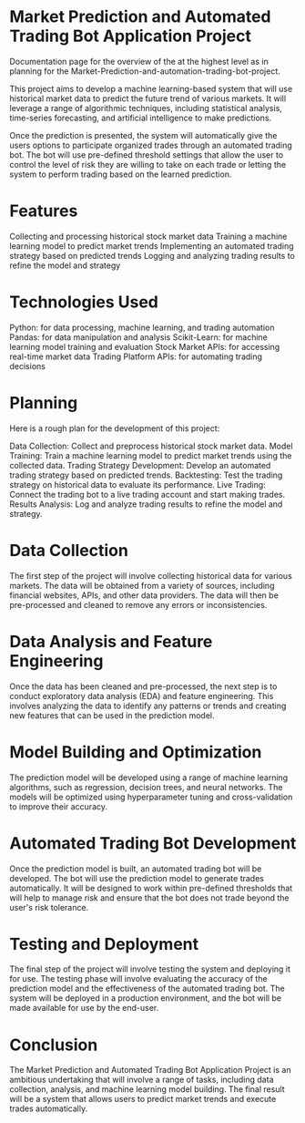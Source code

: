 # Market Prediction and Automated Trading Bot Application Project
Documentation page for the overview of the at the highest level as in planning for the Market-Prediction-and-automation-trading-bot-project.

This project aims to develop a machine learning-based system that will use historical market data to predict the future trend of various markets. It will leverage a range of algorithmic techniques, including statistical analysis, time-series forecasting, and artificial intelligence to make predictions.

Once the prediction is presented, the system will automatically give the users options to participate organized trades through an automated trading bot. The bot will use pre-defined threshold settings that allow the user to control the level of risk they are willing to take on each trade or letting the system to perform trading based on the learned prediction.

# Features
Collecting and processing historical stock market data
Training a machine learning model to predict market trends
Implementing an automated trading strategy based on predicted trends
Logging and analyzing trading results to refine the model and strategy

# Technologies Used
Python: for data processing, machine learning, and trading automation
Pandas: for data manipulation and analysis
Scikit-Learn: for machine learning model training and evaluation
Stock Market APIs: for accessing real-time market data
Trading Platform APIs: for automating trading decisions

# Planning
Here is a rough plan for the development of this project:

Data Collection: Collect and preprocess historical stock market data.
Model Training: Train a machine learning model to predict market trends using the collected data.
Trading Strategy Development: Develop an automated trading strategy based on predicted trends.
Backtesting: Test the trading strategy on historical data to evaluate its performance.
Live Trading: Connect the trading bot to a live trading account and start making trades.
Results Analysis: Log and analyze trading results to refine the model and strategy.

# Data Collection
The first step of the project will involve collecting historical data for various markets. The data will be obtained from a variety of sources, including financial websites, APIs, and other data providers. The data will then be pre-processed and cleaned to remove any errors or inconsistencies.

# Data Analysis and Feature Engineering
Once the data has been cleaned and pre-processed, the next step is to conduct exploratory data analysis (EDA) and feature engineering. This involves analyzing the data to identify any patterns or trends and creating new features that can be used in the prediction model.

# Model Building and Optimization
The prediction model will be developed using a range of machine learning algorithms, such as regression, decision trees, and neural networks. The models will be optimized using hyperparameter tuning and cross-validation to improve their accuracy.

# Automated Trading Bot Development
Once the prediction model is built, an automated trading bot will be developed. The bot will use the prediction model to generate trades automatically. It will be designed to work within pre-defined thresholds that will help to manage risk and ensure that the bot does not trade beyond the user's risk tolerance.

# Testing and Deployment
The final step of the project will involve testing the system and deploying it for use. The testing phase will involve evaluating the accuracy of the prediction model and the effectiveness of the automated trading bot. The system will be deployed in a production environment, and the bot will be made available for use by the end-user.

# Conclusion
The Market Prediction and Automated Trading Bot Application Project is an ambitious undertaking that will involve a range of tasks, including data collection, analysis, and machine learning model building. The final result will be a system that allows users to predict market trends and execute trades automatically.

